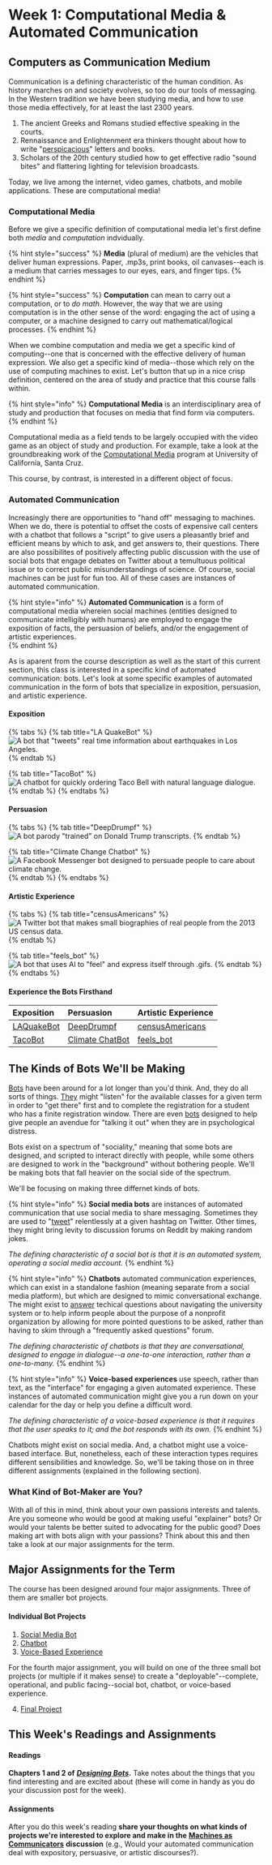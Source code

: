 # Week 1: Computational Media & Automated Communication

## Computers as Communication Medium

Communication is a defining characteristic of the human condition. As history marches on and society evolves, so too do our tools of messaging. In the Western tradition we have been studying media, and how to use those media effectively, for at least the last 2300 years. 

1. The ancient Greeks and Romans studied effective speaking in the courts. 
2. Rennaissance and Enlightenment era thinkers thought about how to write "[perspicacious](https://www.merriam-webster.com/dictionary/perspicacious)" letters and books. 
3. Scholars of the 20th century studied how to get effective radio "sound bites" and flattering lighting for television broadcasts. 

Today, we live among the internet, video games, chatbots, and mobile applications. These are computational media! 



### Computational Media 

Before we give a specific definition of computational media let's first define both _media_ and _computation_ indvidually. 

{% hint style="success" %}
**Media** \(plural of medium\) are the vehicles that deliver human expressions. Paper, .mp3s, print books, oil canvases--each is a medium that carries messages to our eyes, ears, and finger tips. 
{% endhint %}

{% hint style="success" %}
**Computation** can mean to carry out a computation, or to _do math_. However, the way that we are using computation is in the other sense of the word: engaging the act of using a computer, or a machine designed to carry out mathematical/logical processes. 
{% endhint %}

When we combine computation and media we get a specific kind of computing--one that is concerned with the effective delivery of human expression. We also get a specific kind of media--those which rely on the use of computing machines to exist. Let's button that up in a nice crisp definition, centered on the area of study and practice that this course falls within. 

{% hint style="info" %}
**Computational Media** is an interdisciplinary area of study and production that focuses on media that find form via computers. 
{% endhint %}

Computational media as a field tends to be largely occupied with the video game as an object of study and production. For example, take a look at the groundbreaking work of the [Computational Media](https://www.soe.ucsc.edu/departments/computational-media) program at University of California, Santa Cruz.

This course, by contrast, is interested in a different object of focus. 



### Automated Communication 

Increasingly there are opportunities to "hand off" messaging to machines. When we do, there is potential to offset the costs of expensive call centers with a chatbot that follows a "script" to give users a pleasantly brief and efficient means by which to ask, and get answers to, their questions.  There are also possibilites of positively affecting public discussion with the use of social bots that engage debates on Twitter about a temultuous political issue or to correct public misunderstandings of science. Of course, social machines can be just for fun too. All of these cases are  instances of automated communication. 

{% hint style="info" %}
**Automated Communication** is a form of computational media whereien social machines \(entities designed to communicate intelligibly with humans\) are employed to engage the exposition of facts, the persuasion of beliefs, and/or the engagement of artistic experiences.  
{% endhint %}

As is aparent from the course description as well as the start of this current section, this class is interested in a specific kind of automated communication: bots. Let's look at some specific examples of automated communication in the form of bots that specialize in exposition, persuasion, and artistic experience. 



#### Exposition

{% tabs %}
{% tab title="LA QuakeBot" %}
![A bot that &quot;tweets&quot; real time information about earthquakes in Los Angeles. ](../../../.gitbook/assets/screen-shot-2018-10-11-at-3.28.34-pm.png)
{% endtab %}

{% tab title="TacoBot" %}
![A chatbot for quickly ordering Taco Bell with natural language dialogue.](../../../.gitbook/assets/taco_bell_slack_tacobot_preview.0.gif)
{% endtab %}
{% endtabs %}

#### 

#### Persuasion

{% tabs %}
{% tab title="DeepDrumpf" %}
![A bot parody &quot;trained&quot; on Donald Trump transcripts. ](../../../.gitbook/assets/screen-shot-2018-10-11-at-3.37.27-pm.png)
{% endtab %}

{% tab title="Climate Change Chatbot" %}
![A Facebook Messenger bot designed to persuade people to care about climate change. ](../../../.gitbook/assets/https-blueprint-api-production.s3.amazonaws.com-uploads-card-image-691597-92932675-7c98-470c-bf21-14.png)
{% endtab %}
{% endtabs %}

#### 

#### Artistic Experience 

{% tabs %}
{% tab title="censusAmericans" %}
![A Twitter bot that makes small biographies of real people from the 2013 US census data. ](../../../.gitbook/assets/screen-shot-2018-10-11-at-3.49.57-pm.png)
{% endtab %}

{% tab title="feels\_bot" %}
![A bot that uses AI to &quot;feel&quot; and express itself through .gifs.](../../../.gitbook/assets/screen-shot-2018-10-11-at-3.46.42-pm.png)
{% endtab %}
{% endtabs %}

#### 

#### Experience the Bots Firsthand

| Exposition | Persuasion | Artistic Experience |
| :--- | :--- | :--- |
| [LAQuakeBot](https://twitter.com/earthquakesLA?ref_src=twsrc%5Egoogle%7Ctwcamp%5Eserp%7Ctwgr%5Eauthor) | [DeepDrumpf](https://twitter.com/deepdrumpf?lang=en) | [censusAmericans](https://twitter.com/censusAmericans?ref_src=twsrc%5Egoogle%7Ctwcamp%5Eserp%7Ctwgr%5Eauthor) |
| [TacoBot](https://www.tacobell.com/Tacobot) | [Climate ChatBot](https://www.akqa.com/work/climate-council/climate-council-chatbot/) | [feels\_bot](http://milesccoleman.com/feels_bot/#/) |

### 

## The Kinds of Bots We'll be Making

[Bots](https://en.wikipedia.org/wiki/Internet_bot) have been around for a lot longer than you'd think. And, they do all sorts of things. [They](http://benlandes.com/index.php?page=uwcoursebot) might "listen" for the available classes for a given term in order to "get there" first and to complete the registration for a student who has a finite registration window. There are even [bots](https://woebot.io) designed to help give people an avendue for "talking it out" when they are in psychological distress. 

Bots exist on a spectrum of "sociality," meaning that some bots are designed, and scripted to interact directly with people, while some others are designed to work in the "background" without bothering people. We'll be making bots that fall heavier on the social side of the spectrum. 

We'll be focusing on making three differnet kinds of bots. 

{% hint style="info" %}
**Social media bots** are instances of automated communication that use social media to share messaging. Sometimes they are used to "[tweet](https://news.vice.com/en_us/article/ne4w3k/alt-right-racists-twitter-bot)" relentlessly at a given hashtag on Twitter. Other times, they might bring levity to discussion forums on Reddit by making random jokes. 

_The defining characteristic of a social bot is that it is an automated system, operating a social media account._ 
{% endhint %}

{% hint style="info" %}
**Chatbots** automated communication experiences, which can exist in a standalone fashion \(meaning separate from a social media platform\), but which are designed to mimic conversational exchange. The might exist to [answer](https://www.admithub.com) techical questions about navigating the university system or to help inform people about the purpose of a nonprofit organization by allowing for more pointed questions to be asked, rather than having to skim through a "frequently asked questions" forum. 

_The defining characteristic of chatbots is that they are conversational, designed to engage in dialogue--a one-to-one interaction, rather than a one-to-many._ 
{% endhint %}

{% hint style="info" %}
**Voice-based experiences** use speech, rather than text, as the "interface" for engaging a given automated experience. These instances of automated communication might give you a run down on your calendar for the day or help you define a difficult word. 

_The defining characteristic of a voice-based experience is that it requires that the user speaks to it; and the bot responds with its own._ 
{% endhint %}

Chatbots might exist on social media. And, a chatbot might use a voice-based interface. But, nonetheless, each of these interaction types requires different sensibilities and knowledge. So, we'll be taking those on in three different assignments \(explained in the following section\). 

### 

### What Kind of Bot-Maker are You? 

With all of this in mind, think about your own passions interests and talents. Are you someone who would be good at making useful "explainer" bots? Or would your talents be better suited to advocating for the public good? Does making art with bots align with your passions? Think about this and then take a look at our major assignments for the term. 



## Major Assignments for the Term

The course has been designed around four major assignments. Three of them are smaller bot projects. 

#### Individual Bot Projects 

1. [Social Media Bot](../week-4/twitterbot.md)
2. [Chatbot](../week-6/chatbot-prototype.md)
3. [Voice-Based Experience](../week-8/voice-based-prototype.md)

For the fourth major assignment, you will build on one of the three small bot projects \(or multiple if it makes sense\) to create a "deployable"--complete, operational, and public facing--social bot, chatbot, or voice-based experience. 

   4. [Final Project](../week-10/final-project-plan-for-continuous-improvement.md)



## This Week's Readings and Assignments

#### Readings

**Chapters 1 and 2 of** [_**Designing Bots**_](file:///autocomm/~/edit/drafts/-LO_Kxqem2Og_1VNlU53/syllabus/syllabus-1/course-text)**.** Take notes about the things that you find interesting and are excited about \(these will come in handy as you do your discussion post for the week\). 



#### Assignments

After you do this week's reading **share your thoughts on what kinds of projects we're interested to explore and make in the** [**Machines as Communicators**](discussion-1.md) **discussion** \(e.g., Would your automated communication deal with expository, persuasive, or artistic discourses?\). 

